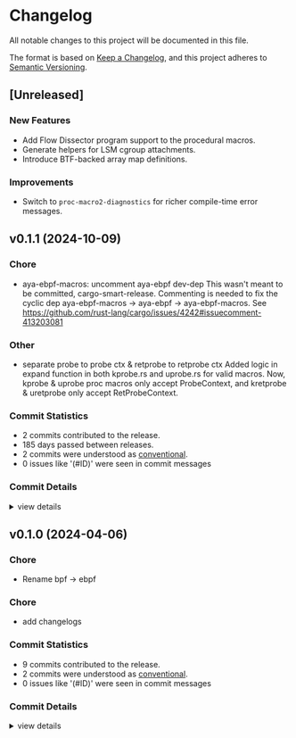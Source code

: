 # Changelog

All notable changes to this project will be documented in this file.

The format is based on [Keep a Changelog](https://keepachangelog.com/en/1.0.0/),
and this project adheres to [Semantic Versioning](https://semver.org/spec/v2.0.0.html).

## [Unreleased]

### New Features

 - Add Flow Dissector program support to the procedural macros.
 - Generate helpers for LSM cgroup attachments.
 - Introduce BTF-backed array map definitions.

### Improvements

 - Switch to `proc-macro2-diagnostics` for richer compile-time error messages.

## v0.1.1 (2024-10-09)

### Chore

 - <csr-id-a6f4739b5b138e718632758cad266ee3cb7b1b65/> aya-ebpf-macros: uncomment aya-ebpf dev-dep
   This wasn't meant to be committed, cargo-smart-release. Commenting is
   needed to fix the cyclic dep aya-ebpf-macros -> aya-ebpf ->
   aya-ebpf-macros. See
   https://github.com/rust-lang/cargo/issues/4242#issuecomment-413203081

### Other

 - <csr-id-b84ede10b9c4813f221fade16b60d5ced4ecdc58/> separate probe to probe ctx & retprobe to retprobe ctx
   Added logic in expand function in both kprobe.rs and uprobe.rs for valid
   macros. Now, kprobe & uprobe proc macros only accept ProbeContext, and
   kretprobe & uretprobe only accept RetProbeContext.

### Commit Statistics

<csr-read-only-do-not-edit/>

 - 2 commits contributed to the release.
 - 185 days passed between releases.
 - 2 commits were understood as [conventional](https://www.conventionalcommits.org).
 - 0 issues like '(#ID)' were seen in commit messages

### Commit Details

<csr-read-only-do-not-edit/>

<details><summary>view details</summary>

 * **Uncategorized**
    - Separate probe to probe ctx & retprobe to retprobe ctx ([`b84ede1`](https://github.com/aya-rs/aya/commit/b84ede10b9c4813f221fade16b60d5ced4ecdc58))
    - Aya-ebpf-macros: uncomment aya-ebpf dev-dep ([`a6f4739`](https://github.com/aya-rs/aya/commit/a6f4739b5b138e718632758cad266ee3cb7b1b65))
</details>

## v0.1.0 (2024-04-06)

<csr-id-ea8073793e44c593e983e69eaa43a4f72799bfc5/>
<csr-id-c7fe60d47e0cc32fc7123e37532d104eaa392b50/>

### Chore

 - <csr-id-ea8073793e44c593e983e69eaa43a4f72799bfc5/> Rename bpf -> ebpf

### Chore

 - <csr-id-c7fe60d47e0cc32fc7123e37532d104eaa392b50/> add changelogs

### Commit Statistics

<csr-read-only-do-not-edit/>

 - 9 commits contributed to the release.
 - 2 commits were understood as [conventional](https://www.conventionalcommits.org).
 - 0 issues like '(#ID)' were seen in commit messages

### Commit Details

<csr-read-only-do-not-edit/>

<details><summary>view details</summary>

 * **Uncategorized**
    - Release aya-ebpf-macros v0.1.0 ([`9d24bbe`](https://github.com/aya-rs/aya/commit/9d24bbe316ddf5caca7413198d6f79a0064def88))
    - Release aya-ebpf-macros v0.1.0 ([`90f68db`](https://github.com/aya-rs/aya/commit/90f68dbd074e4cd74540d98fb9f17b6c2de3d054))
    - Release aya-ebpf-macros v0.1.0, aya-ebpf v0.1.0 ([`eb3947b`](https://github.com/aya-rs/aya/commit/eb3947bf14e8e7ab0f70e12306e38fb8056edf57))
    - Release aya-ebpf-bindings v0.1.0, aya-ebpf-macros v0.1.0, aya-ebpf v0.1.0 ([`a34c5e4`](https://github.com/aya-rs/aya/commit/a34c5e43b85dd176b9b18f1cc9c9d80d52f10a1f))
    - Release aya-ebpf-bindings v0.1.0, aya-ebpf-macros v0.1.0, aya-ebpf v0.1.0 ([`b8964d3`](https://github.com/aya-rs/aya/commit/b8964d3fd27353beb9054dd18fe8d16251f9164b))
    - Add changelogs ([`c7fe60d`](https://github.com/aya-rs/aya/commit/c7fe60d47e0cc32fc7123e37532d104eaa392b50))
    - Release aya-ebpf-cty v0.2.1, aya-ebpf-bindings v0.1.0, aya-ebpf-macros v0.1.0, aya-ebpf v0.1.0 ([`e372fcf`](https://github.com/aya-rs/aya/commit/e372fcf653304c6d7c2647cd7812ca11474f41fc))
    - Merge pull request #528 from dave-tucker/rename-all-the-things ([`63d8d4d`](https://github.com/aya-rs/aya/commit/63d8d4d34bdbbee149047dc0a5e9c2b191f3b32d))
    - Rename bpf -> ebpf ([`ea80737`](https://github.com/aya-rs/aya/commit/ea8073793e44c593e983e69eaa43a4f72799bfc5))
</details>

